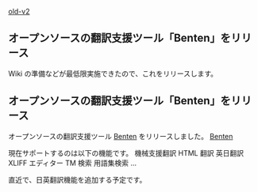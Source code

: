 [old-v2](ig100214-orig.html)

## オープンソースの翻訳支援ツール「Benten」をリリース

Wiki の準備などが最低限実施できたので、これをリリースします。






## オープンソースの翻訳支援ツール「Benten」をリリース


オープンソースの翻訳支援ツール [Benten](http://sourceforge.jp/projects/benten/wiki) をリリースしました。
[Benten](http://sourceforge.jp/projects/benten/wiki)


現在サポートするのは以下の機能です。
機械支援翻訳
  HTML 翻訳
  英日翻訳
  XLIFF エディター
  TM 検索
  用語集検索
  …


直近で、日英翻訳機能を追加する予定です。